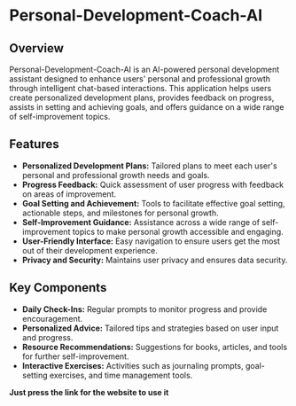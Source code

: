 # Personal-Development-Coach-AI

## Overview

Personal-Development-Coach-AI is an AI-powered personal development assistant designed to enhance users' personal and professional growth through intelligent chat-based interactions. This application helps users create personalized development plans, provides feedback on progress, assists in setting and achieving goals, and offers guidance on a wide range of self-improvement topics.

## Features

- **Personalized Development Plans:** Tailored plans to meet each user's personal and professional growth needs and goals.
- **Progress Feedback:** Quick assessment of user progress with feedback on areas of improvement.
- **Goal Setting and Achievement:** Tools to facilitate effective goal setting, actionable steps, and milestones for personal growth.
- **Self-Improvement Guidance:** Assistance across a wide range of self-improvement topics to make personal growth accessible and engaging.
- **User-Friendly Interface:** Easy navigation to ensure users get the most out of their development experience.
- **Privacy and Security:** Maintains user privacy and ensures data security.

## Key Components

- **Daily Check-Ins:** Regular prompts to monitor progress and provide encouragement.
- **Personalized Advice:** Tailored tips and strategies based on user input and progress.
- **Resource Recommendations:** Suggestions for books, articles, and tools for further self-improvement.
- **Interactive Exercises:** Activities such as journaling prompts, goal-setting exercises, and time management tools.

 **Just press the link for the website to use it**